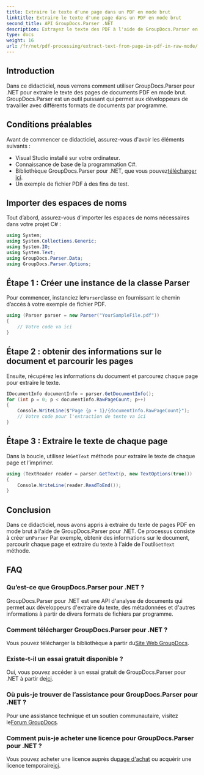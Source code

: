 ```yaml
---
title: Extraire le texte d'une page dans un PDF en mode brut
linktitle: Extraire le texte d'une page dans un PDF en mode brut
second_title: API GroupDocs.Parser .NET
description: Extrayez le texte des PDF à l'aide de GroupDocs.Parser en C#. Apprenez à extraire efficacement du texte PDF avec cette puissante bibliothèque .NET.
type: docs
weight: 16
url: /fr/net/pdf-processing/extract-text-from-page-in-pdf-in-raw-mode/
---
```

## Introduction
Dans ce didacticiel, nous verrons comment utiliser GroupDocs.Parser pour .NET pour extraire le texte des pages de documents PDF en mode brut. GroupDocs.Parser est un outil puissant qui permet aux développeurs de travailler avec différents formats de documents par programme.
## Conditions préalables
Avant de commencer ce didacticiel, assurez-vous d'avoir les éléments suivants :
- Visual Studio installé sur votre ordinateur.
- Connaissance de base de la programmation C#.
- Bibliothèque GroupDocs.Parser pour .NET, que vous pouvez[télécharger ici](https://releases.groupdocs.com/parser/net/).
- Un exemple de fichier PDF à des fins de test.

## Importer des espaces de noms
Tout d’abord, assurez-vous d’importer les espaces de noms nécessaires dans votre projet C# :
```csharp
using System;
using System.Collections.Generic;
using System.IO;
using System.Text;
using GroupDocs.Parser.Data;
using GroupDocs.Parser.Options;
```
## Étape 1 : Créer une instance de la classe Parser
 Pour commencer, instanciez le`Parser`classe en fournissant le chemin d’accès à votre exemple de fichier PDF.
```csharp
using (Parser parser = new Parser("YourSampleFile.pdf"))
{
    // Votre code va ici
}
```
## Étape 2 : obtenir des informations sur le document et parcourir les pages
Ensuite, récupérez les informations du document et parcourez chaque page pour extraire le texte.
```csharp
IDocumentInfo documentInfo = parser.GetDocumentInfo();
for (int p = 0; p < documentInfo.RawPageCount; p++)
{
    Console.WriteLine($"Page {p + 1}/{documentInfo.RawPageCount}");
    // Votre code pour l'extraction de texte va ici
}
```
## Étape 3 : Extraire le texte de chaque page
 Dans la boucle, utilisez le`GetText` méthode pour extraire le texte de chaque page et l’imprimer.
```csharp
using (TextReader reader = parser.GetText(p, new TextOptions(true)))
{
    Console.WriteLine(reader.ReadToEnd());
}
```

## Conclusion
 Dans ce didacticiel, nous avons appris à extraire du texte de pages PDF en mode brut à l'aide de GroupDocs.Parser pour .NET. Ce processus consiste à créer un`Parser` Par exemple, obtenir des informations sur le document, parcourir chaque page et extraire du texte à l'aide de l'outil`GetText` méthode.

## FAQ
### Qu’est-ce que GroupDocs.Parser pour .NET ?
GroupDocs.Parser pour .NET est une API d'analyse de documents qui permet aux développeurs d'extraire du texte, des métadonnées et d'autres informations à partir de divers formats de fichiers par programme.
### Comment télécharger GroupDocs.Parser pour .NET ?
 Vous pouvez télécharger la bibliothèque à partir du[Site Web GroupDocs](https://releases.groupdocs.com/parser/net/).
### Existe-t-il un essai gratuit disponible ?
 Oui, vous pouvez accéder à un essai gratuit de GroupDocs.Parser pour .NET à partir de[ici](https://releases.groupdocs.com/).
### Où puis-je trouver de l’assistance pour GroupDocs.Parser pour .NET ?
 Pour une assistance technique et un soutien communautaire, visitez le[Forum GroupDocs](https://forum.groupdocs.com/c/parser/17).
### Comment puis-je acheter une licence pour GroupDocs.Parser pour .NET ?
 Vous pouvez acheter une licence auprès du[page d'achat](https://purchase.groupdocs.com/buy) ou acquérir une licence temporaire[ici](https://purchase.groupdocs.com/temporary-license/).